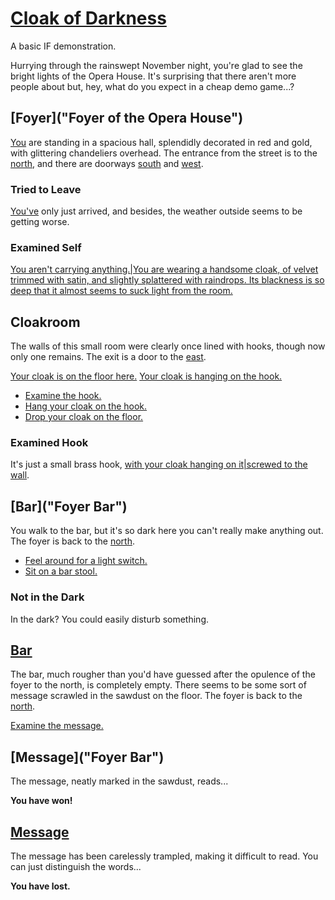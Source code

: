# [Cloak of Darkness](/foyer)

A basic IF demonstration.

Hurrying through the rainswept November night, you're glad to see the bright lights of the Opera House. It's surprising that there aren't more people about but, hey, what do you expect in a cheap demo game...?

## [Foyer]("Foyer of the Opera House")

[You](#examined-self) are standing in a spacious hall, splendidly decorated in red and gold, with glittering chandeliers overhead. The entrance from the street is to the [north](#tried-to-leave), and there are doorways [south](/bar) and [west](/cloakroom).

### Tried to Leave

[You've](#examined-self) only just arrived, and besides, the weather outside seems to be getting worse.

### Examined Self

[You aren't carrying anything.|You are wearing a handsome cloak, of velvet trimmed with satin, and slightly splattered with raindrops. Its blackness is so deep that it almost seems to suck light from the room.](?lost-cloak)

## Cloakroom

The walls of this small room were clearly once lined with hooks, though now only one remains. The exit is a door to the [east](/foyer).

[Your cloak is on the floor here.](?dropped-cloak)
[Your cloak is hanging on the hook.](?hung-cloak)

- [Examine the hook.](#examined-hook)
- [Hang your cloak on the hook.](?examined-self&!lost-cloak#lost-cloak+hung-cloak)
- [Drop your cloak on the floor.](?examined-self&!lost-cloak#lost-cloak+dropped-cloak)

### Examined Hook

It's just a small brass hook, [with your cloak hanging on it|screwed to the wall](?hung-cloak).

## [Bar]("Foyer Bar")

You walk to the bar, but it's so dark here you can't really make anything out. The foyer is back to the [north](/foyer).

- [Feel around for a light switch.](?!scuffled1#scuffled1+not-in-the-dark)
- [Sit on a bar stool.](?!scuffled2#scuffled2+not-in-the-dark)

### Not in the Dark

In the dark? You could easily disturb something.

## [Bar](?lost-cloak "Foyer Bar")

The bar, much rougher than you'd have guessed after the opulence of the foyer to the north, is completely empty. There seems to be some sort of message scrawled in the sawdust on the floor. The foyer is back to the [north](/foyer).

[Examine the message.](/message)

## [Message]("Foyer Bar")

The message, neatly marked in the sawdust, reads...

**You have won!**

## [Message](?scuffled1&scuffled2 "Foyer Bar")

The message has been carelessly trampled, making it difficult to read. You can just distinguish the words...

**You have lost.**
